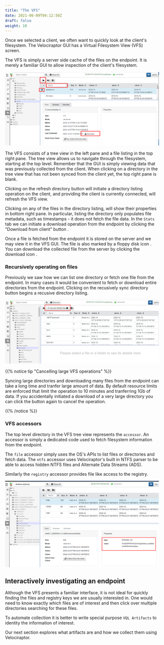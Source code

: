 ```yaml
---
title: "The VFS"
date: 2021-06-09T04:12:50Z
draft: false
weight: 10
---
```


Once we selected a client, we often want to quickly look at the
client's filesystem. The Velociraptor GUI has a Virtual Filesystem
View (VFS) screen.

The VFS is simply a server side cache of the files on the endpoint. It
is merely a familiar GUI to allow inspection of the client's
filesystem.

![The Virtual Filesystem](image63.png)

The VFS consists of a tree view in the left pane and a file listing in
the top right pane. The tree view allows us to navigate through the
filesystem, starting at the top level. Remember that the GUI is simply
viewing data that was previously collected from the client. When
clicking on a directory in the tree view that has not been synced from
the client yet, the top right pane is blank.

Clicking on the refresh directory button <i class="fas fa-folder-open"></i>
will initiate a directory listing operation on the client, and
providing the client is currently connected, will refresh the VFS
view.

Clicking on any of the files in the directory listing, will show their
properties in bottom right pane. In particular, listing the directory
only populates file metadata, such as timestamps - it does not fetch
the file data. In the `Stats` tab we can initiate a download operation
from the endpoint by clicking the "Download from client" button <i class="fas fa-sync"></i>.

Once a file is fetched from the endpoint it is stored on the server
and we may view it in the VFS GUI. The file is also marked by a floppy
disk icon <i class="fas fa-save"></i>. You can download the collected
file from the server by clicking the download icon <i class="fas fa-download"></i>.

### Recursively operating on files

Previously we saw how we can list one directory or fetch one file from
the endpoint. In many cases it would be convenient to fetch or
download entire directories from the endpoint. Clicking on the
recusively sync directory button begins a recusive directory listing.

![Recursive listing](image66.png)

{{% notice tip "Cancelling large VFS operations" %}}

Syncing large directories and downloading many files from the endpoint
can take a long time and tranfer large amount of data. By default
resource limits are enforced that limit the operation to 10 minutes
and tranferring 1Gb of data. If you accidentally initiated a download
of a very large directory you can click the button again to cancel the
operation.

{{% /notice %}}

### VFS accessors

The top level directory in the VFS tree view represents the
`accessor`. An accessor is simply a dedicated code used to fetch
filesystem information from the endpoint.

The `file` accessor simply uses the OS's APIs to list files or
directories and fetch data. The `ntfs` accessor uses Velociraptor's
built in NTFS parser to be able to access hidden NTFS files and
Alternate Data Streams (ADS).

Similarly the `registry` accessor provides file like access to the registry.

![Registry Accessor](image65.png)

## Interactively investigating an endpoint

Although the VFS presents a familiar interface, it is not ideal for
quickly finding the files and registry keys we are usually interested
in. One would need to know exactly which files are of interest and
then click over multiple directories searching for these files.

To automate collection it is better to write special purpose `VQL
Artifacts` to identity the information of interest.

Our next section explores what artifacts are and how we collect them
using Velociraptor.

